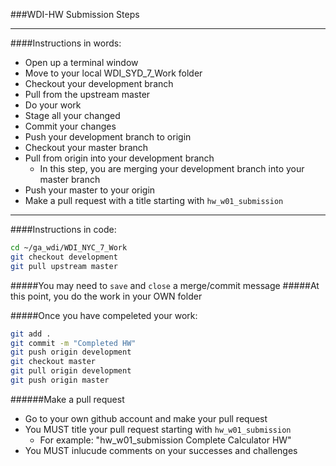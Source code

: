 ###WDI-HW Submission Steps

---

####Instructions in words:
- Open up a terminal window
- Move to your local WDI_SYD_7_Work folder
- Checkout your development branch
- Pull from the upstream master
- Do your work
- Stage all your changed
- Commit your changes
- Push your development branch to origin
- Checkout your master branch
- Pull from origin into your development branch
  - In this step, you are merging your development branch into your master branch
- Push your master to your origin
- Make a pull request with a title starting with `hw_w01_submission`

---

####Instructions in code:
```bash
cd ~/ga_wdi/WDI_NYC_7_Work
git checkout development
git pull upstream master
```

#####You may need to `save` and `close` a merge/commit message
#####At this point, you do the work in your OWN folder

#####Once you have compeleted your work:
```bash
git add .
git commit -m "Completed HW"
git push origin development
git checkout master
git pull origin development
git push origin master
```

######Make a pull request
- Go to your own github account and make your pull request
- You MUST title your pull request starting with `hw_w01_submission`
  - For example: "hw_w01_submission Complete Calculator HW"
- You MUST inlucude comments on your successes and challenges
